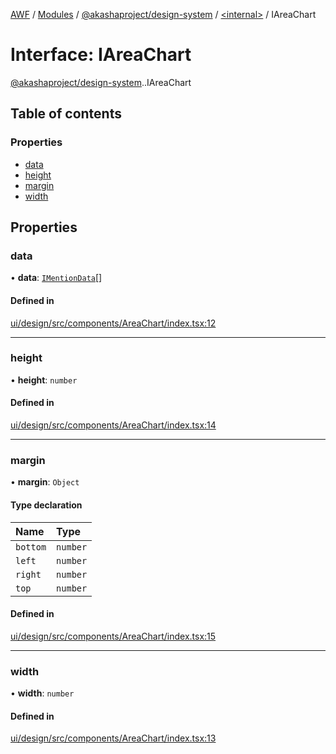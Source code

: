 [AWF](../README.md) / [Modules](../modules.md) / [@akashaproject/design-system](../modules/akashaproject_design_system.md) / [<internal\>](../modules/akashaproject_design_system._internal_.md) / IAreaChart

# Interface: IAreaChart

[@akashaproject/design-system](../modules/akashaproject_design_system.md).[<internal>](../modules/akashaproject_design_system._internal_.md).IAreaChart

## Table of contents

### Properties

- [data](akashaproject_design_system._internal_.IAreaChart.md#data)
- [height](akashaproject_design_system._internal_.IAreaChart.md#height)
- [margin](akashaproject_design_system._internal_.IAreaChart.md#margin)
- [width](akashaproject_design_system._internal_.IAreaChart.md#width)

## Properties

### data

• **data**: [`IMentionData`](akashaproject_design_system._internal_.IMentionData.md)[]

#### Defined in

[ui/design/src/components/AreaChart/index.tsx:12](https://github.com/AKASHAorg/akasha-world-framework/blob/d81a7246/ui/design/src/components/AreaChart/index.tsx#L12)

___

### height

• **height**: `number`

#### Defined in

[ui/design/src/components/AreaChart/index.tsx:14](https://github.com/AKASHAorg/akasha-world-framework/blob/d81a7246/ui/design/src/components/AreaChart/index.tsx#L14)

___

### margin

• **margin**: `Object`

#### Type declaration

| Name | Type |
| :------ | :------ |
| `bottom` | `number` |
| `left` | `number` |
| `right` | `number` |
| `top` | `number` |

#### Defined in

[ui/design/src/components/AreaChart/index.tsx:15](https://github.com/AKASHAorg/akasha-world-framework/blob/d81a7246/ui/design/src/components/AreaChart/index.tsx#L15)

___

### width

• **width**: `number`

#### Defined in

[ui/design/src/components/AreaChart/index.tsx:13](https://github.com/AKASHAorg/akasha-world-framework/blob/d81a7246/ui/design/src/components/AreaChart/index.tsx#L13)
